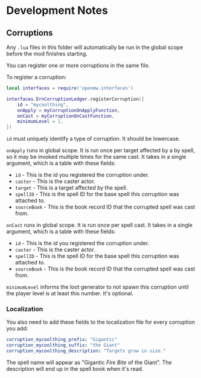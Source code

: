 # Development Notes

## Corruptions

Any `.lua` files in this folder will automatically be run in the global scope before the mod finishes starting.

You can register one or more corruptions in the same file.

To register a corruption:
```lua
local interfaces = require('openmw.interfaces')

interfaces.ErnCorruptionLedger.registerCorruption({
    id = "mycoolthing",
    onApply = myCorruptionOnApplyFunction,
    onCast = myCorruptionOnCastFunction,
    minimumLevel = 1,
})
```

`id` must uniquely identify a type of corruption. It should be lowercase.

`onApply` runs in global scope. It is run once per target affected by a by spell, so it may be invoked multiple times for the same cast. It takes in a single argument, which is a table with these fields:

* `id` - This is the id you registered the corruption under.
* `caster` - This is the caster actor.
* `target` - This is a target affected by the spell.
* `spellID` - This is the spell ID for the base spell this corruption was attached to.
* `sourceBook` - This is the book record ID that the corrupted spell was cast from.

`onCast` runs in global scope. It is run once per spell cast. It takes in a single argument, which is a table with these fields:

* `id` - This is the id you registered the corruption under.
* `caster` - This is the caster actor.
* `spellID` - This is the spell ID for the base spell this corruption was attached to.
* `sourceBook` - This is the book record ID that the corrupted spell was cast from.


`minimumLevel` informs the loot generator to not spawn this corruption until the player level is at least this number. It's optional.

### Localization

You also need to add these fields to the localization file for every corruption you add:

```yaml
corruption_mycoolthing_prefix: "Gigantic"
corruption_mycoolthing_suffix: "the Giant"
corruption_mycoolthing_description: "Targets grow in size."
```

The spell name will appear as "Gigantic *Fire Bite* of the Giant". The description will end up in the spell book when it's read.
